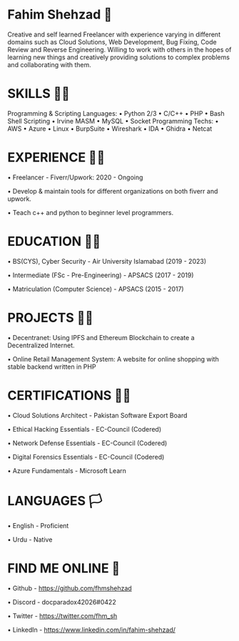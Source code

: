 # Fahim Shehzad 🙂
Creative and self learned Freelancer with experience varying in different domains such as Cloud Solutions, Web Development, Bug Fixing, Code Review and Reverse Engineering.  Willing to work with others in the hopes of learning new things and creatively providing solutions to complex problems and collaborating with them.

# SKILLS 🐱‍💻
Programming & Scripting Languages:
• Python 2/3  • C/C++  • PHP  • Bash Shell Scripting   • Irvine MASM  • MySQL  • Socket Programming
Techs: 
• AWS  • Azure  • Linux  • BurpSuite  • Wireshark  • IDA  • Ghidra  • Netcat

# EXPERIENCE 👨‍💼
• Freelancer - Fiverr/Upwork: 2020 - Ongoing

• Develop & maintain tools for different organizations on both fiverr and upwork. 

• Teach c++ and python to beginner level programmers.

# EDUCATION 👨‍🎓
• BS(CYS), Cyber Security - Air University Islamabad (2019 - 2023)

• Intermediate (FSc - Pre-Engineering) - APSACS (2017 - 2019)

• Matriculation (Computer Science) - APSACS (2015 - 2017)

# PROJECTS 👨‍💻
• Decentranet: Using IPFS and Ethereum Blockchain to create a Decentralized Internet.

• Online Retail Management System: A website for online shopping with stable backend written in PHP

# CERTIFICATIONS 👨‍🎓
• Cloud Solutions Architect - Pakistan Software Export Board

• Ethical Hacking Essentials - EC-Council (Codered) 

• Network Defense Essentials - EC-Council (Codered)
 
• Digital Forensics Essentials - EC-Council (Codered)

• Azure Fundamentals - Microsoft Learn

# LANGUAGES 🏳️
• English - Proficient

• Urdu - Native

# FIND ME ONLINE 📱
• Github - https://github.com/fhmshehzad

• Discord - docparadox42026#0422

• Twitter - https://twitter.com/fhm_sh

• LinkedIn - https://www.linkedin.com/in/fahim-shehzad/
